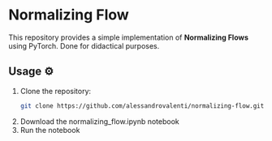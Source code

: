 # Normalizing Flow

This repository provides a simple implementation of **Normalizing Flows** using PyTorch. Done for didactical purposes.

## Usage ⚙️
1. Clone the repository:
   ```bash
   git clone https://github.com/alessandrovalenti/normalizing-flow.git
2. Download the normalizing_flow.ipynb notebook
3. Run the notebook
